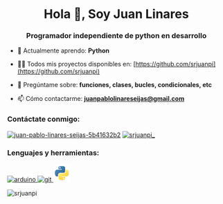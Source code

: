 <h1 align="center">Hola 👋, Soy Juan Linares</h1>
<h3 align="center">Programador independiente de python en desarrollo</h3>

- 🌱 Actualmente aprendo: **Python**

- 👨‍💻 Todos mis proyectos disponibles en: [https://github.com/srjuanpi](https://github.com/srjuanpi)

- 💬 Pregúntame sobre: **funciones, clases, bucles, condicionales, etc**

- 📫 Cómo contactarme: **juanpablolinareseijas@gmail.com**

<h3 align="left">Contáctate conmigo:</h3>
<p align="left">
<a href="https://linkedin.com/in/juan-pablo-linares-seijas-5b41632b2" target="blank"><img align="center" src="https://raw.githubusercontent.com/rahuldkjain/github-profile-readme-generator/master/src/images/icons/Social/linked-in-alt.svg" alt="juan-pablo-linares-seijas-5b41632b2" height="30" width="40" /></a>
<a href="https://instagram.com/srjuanpi_" target="blank"><img align="center" src="https://raw.githubusercontent.com/rahuldkjain/github-profile-readme-generator/master/src/images/icons/Social/instagram.svg" alt="srjuanpi_" height="30" width="40" /></a>
</p>

<h3 align="left">Lenguajes y herramientas:</h3>
<p align="left"> <a href="https://www.arduino.cc/" target="_blank" rel="noreferrer"> <img src="https://cdn.worldvectorlogo.com/logos/arduino-1.svg" alt="arduino" width="40" height="40"/> </a> <a href="https://git-scm.com/" target="_blank" rel="noreferrer"> <img src="https://www.vectorlogo.zone/logos/git-scm/git-scm-icon.svg" alt="git" width="40" height="40"/> </a> <a href="https://www.python.org" target="_blank" rel="noreferrer"> <img src="https://raw.githubusercontent.com/devicons/devicon/master/icons/python/python-original.svg" alt="python" width="40" height="40"/> </a> </p>

<p><img align="center" src="https://github-readme-stats.vercel.app/api/top-langs?username=srjuanpi&show_icons=true&locale=en&layout=compact" alt="srjuanpi" /></p>
